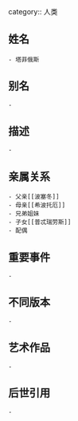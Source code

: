 category:: 人类
## 姓名
	- 塔菲俄斯
## 别名
	-
## 描述
	-
## 亲属关系
	- 父亲[[波塞冬]]
	- 母亲[[希波托厄]]
	- 兄弟姐妹
	- 子女[[普忒瑞劳斯]]
	- 配偶
## 重要事件
	-
## 不同版本
	-
## 艺术作品
	-
## 后世引用
	-
